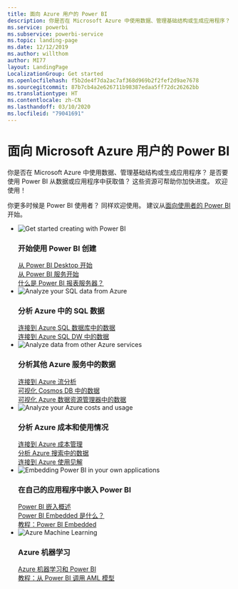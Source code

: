 ```yaml
---
title: 面向 Azure 用户的 Power BI
description: 你是否在 Microsoft Azure 中使用数据、管理基础结构或生成应用程序？
ms.service: powerbi
ms.subservice: powerbi-service
ms.topic: landing-page
ms.date: 12/12/2019
ms.author: willthom
author: MI77
layout: LandingPage
LocalizationGroup: Get started
ms.openlocfilehash: f5b2de4f7da2ac7af368d969b2f2fef2d9ae7678
ms.sourcegitcommit: 87b7cb4a2e626711b98387edaa5ff72dc26262bb
ms.translationtype: HT
ms.contentlocale: zh-CN
ms.lasthandoff: 03/10/2020
ms.locfileid: "79041691"
---
```

# <a name="power-bi-for-microsoft-azure-users"></a>面向 Microsoft Azure 用户的 Power BI 

你是否在 Microsoft Azure 中使用数据、管理基础结构或生成应用程序？ 是否要使用 Power BI 从数据或应用程序中获取值？ 这些资源可帮助你加快进度。 欢迎使用！

你更多时候是 Power BI 使用者？ 同样欢迎使用。 建议从[面向使用者的 Power BI](consumer/index.yml) 开始。

<ul class="panelContent cardsF"> 
            <li> 
                  <div class="cardSize"> 
                        <div class="cardPadding"> 
                              <div class="card"> 
                                    <div class="cardImageOuter">
                                          <div class="cardImage">
                                                <img alt="Get started creating with Power BI" src="media/power-bi-creator-landing/power-bi-designer-get-started.svg" data-linktype="relative-path">
                                          </div>
                                    </div>
                                    <div class="cardText"> 
                                          <h3>开始使用 Power BI 创建</h3> 
                                          <p></p>
                                               <a href="desktop-what-is-desktop.md">从 Power BI Desktop 开始</a><br/> 
                                               <a href="fundamentals/power-bi-overview.md">从 Power BI 服务开始</a><br/> 
                                               <a href="report-server/get-started.md">什么是 Power BI 报表服务器？</a>
                                    </div> 
                              </div> 
                        </div> 
                  </div> 
            </li>
            <li> 
                  <div class="cardSize"> 
                        <div class="cardPadding"> 
                              <div class="card"> 
                                    <div class="cardImageOuter">
                                          <div class="cardImage">
                                                <img alt="Analyze your SQL data from Azure" src="media/power-bi-creator-landing/power-bi-designer-transform-shape-data.svg" data-linktype="relative-path">
                                          </div>
                                    </div>
                                    <div class="cardText"> 
                                          <h3>分析 Azure 中的 SQL 数据</h3> 
                                          <p></p>
                                                <a href="service-azure-sql-database-with-direct-connect.md">连接到 Azure SQL 数据库中的数据</a><br/> 
                                                <a href="service-azure-sql-data-warehouse-with-direct-connect.md">连接到 Azure SQL DW 中的数据</a> 
                                    </div> 
                              </div> 
                        </div> 
                  </div> 
            </li>
            <li> 
                  <div class="cardSize"> 
                        <div class="cardPadding"> 
                              <div class="card"> 
                                    <div class="cardImageOuter">
                                          <div class="cardImage">
                                                <img alt="Analyze data from other Azure services" src="media/power-bi-creator-landing/power-bi-designer-connect-data.svg" data-linktype="relative-path">
                                          </div>
                                    </div>
                                    <div class="cardText"> 
                                          <h3>分析其他 Azure 服务中的数据</h3> 
                                          <p></p>
                                                <a href="https://docs.microsoft.com/azure/stream-analytics/stream-analytics-power-bi-dashboard">连接到 Azure 流分析</a><br/> 
                                                <a href="https://docs.microsoft.com/azure/cosmos-db/powerbi-visualize">可视化 Cosmos DB 中的数据</a><br/> 
                                                <a href="https://docs.microsoft.com/azure/data-explorer/visualize-power-bi">可视化 Azure 数据资源管理器中的数据</a>
                                    </div> 
                              </div> 
                        </div> 
                  </div> 
            </li>
            <li> 
                  <div class="cardSize"> 
                        <div class="cardPadding"> 
                              <div class="card"> 
                                    <div class="cardImageOuter">
                                          <div class="cardImage">
                                                <img alt="Analyze your Azure costs and usage" src="media/power-bi-creator-landing/power-bi-designer-licensing.svg" data-linktype="relative-path">
                                          </div>
                                    </div>
                                    <div class="cardText"> 
                                          <h3>分析 Azure 成本和使用情况</h3> 
                                          <p></p>
                                                <a href="desktop-connect-azure-cost-management.md">连接到 Azure 成本管理</a><br/> 
                                                <a href="service-connect-to-azure-search.md">分析 Azure 搜索中的数据</a><br/> 
                                                <a href="desktop-connect-azure-consumption-insights.md">连接到 Azure 使用见解</a>
                                    </div> 
                              </div> 
                        </div> 
                  </div> 
            </li>
            <li> 
                  <div class="cardSize"> 
                        <div class="cardPadding"> 
                              <div class="card"> 
                                    <div class="cardImageOuter">
                                          <div class="cardImage">
                                                <img alt="Embedding Power BI in your own applications" src="media/power-bi-creator-landing/power-bi-designer-modeling-data-relationships.svg" data-linktype="relative-path">
                                          </div>
                                    </div>
                                    <div class="cardText"> 
                                          <h3>在自己的应用程序中嵌入 Power BI</h3> 
                                          <p></p>
                                                <a href="developer/embedding.md">Power BI 嵌入概述</a><br/>
                                                <a href="developer/azure-pbie-what-is-power-bi-embedded.md">Power BI Embedded 是什么？</a><br/> 
                                                <a href="developer/embed-sample-for-customers.md">教程：Power BI Embedded</a> 
                                    </div> 
                              </div> 
                        </div> 
                  </div> 
            </li>
            <li> 
                  <div class="cardSize"> 
                        <div class="cardPadding"> 
                              <div class="card"> 
                                    <div class="cardImageOuter">
                                          <div class="cardImage">
                                                <img alt="Azure Machine Learning" src="media/power-bi-creator-landing/power-bi-designer-create-reports-visuals-dashboards.svg" data-linktype="relative-path">
                                          </div>
                                    </div>
                                    <div class="cardText"> 
                                          <h3>Azure 机器学习</h3> 
                                          <p></p>
                                                <a href="service-machine-learning-integration.md">Azure 机器学习和 Power BI</a><br/> 
                                                <a href="service-tutorial-invoke-machine-learning-model.md">教程：从 Power BI 调用 AML 模型</a><br/> 
                                    </div> 
                              </div> 
                        </div> 
                  </div> 
            </li>
</ul>



